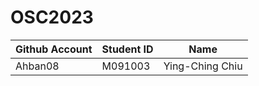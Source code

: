 # OSC2023

| Github Account | Student ID | Name            |
|----------------|------------|-----------------|
|    Ahban08     |  M091003   | Ying-Ching Chiu |
